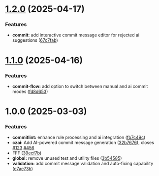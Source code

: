 # [1.2.0](https://github.com/ElsiKora/Commitizen-Plugin-Commitlint-AI/compare/v1.1.0...v1.2.0) (2025-04-17)


### Features

* **commit:** add interactive commit message editor for rejected ai suggestions ([67c7fab](https://github.com/ElsiKora/Commitizen-Plugin-Commitlint-AI/commit/67c7fabb2eb99d305ab29c7dba60d7abb741300f))

# [1.1.0](https://github.com/ElsiKora/Commitizen-Plugin-Commitlint-AI/compare/v1.0.0...v1.1.0) (2025-04-16)


### Features

* **commit-flow:** add option to switch between manual and ai commit modes ([fd8d653](https://github.com/ElsiKora/Commitizen-Plugin-Commitlint-AI/commit/fd8d653f9f8933dcddcb9305b43759519067c70d))

# 1.0.0 (2025-03-03)


### Features

* **commitlint:** enhance rule processing and ai integration ([fb7c49c](https://github.com/ElsiKora/Commitizen-Plugin-Commitlint-AI/commit/fb7c49c038a9d691c6a46fe5eb96dca7f5ca806c))
* **czai:** Add AI-powered commit message generation ([32b7676](https://github.com/ElsiKora/Commitizen-Plugin-Commitlint-AI/commit/32b7676de2b4817f9b25a61ae738ac2d4ea57b2f)), closes [#123](https://github.com/ElsiKora/Commitizen-Plugin-Commitlint-AI/issues/123) [#456](https://github.com/ElsiKora/Commitizen-Plugin-Commitlint-AI/issues/456)
* FFF ([39ecf7b](https://github.com/ElsiKora/Commitizen-Plugin-Commitlint-AI/commit/39ecf7b20c76b0d8294b878d283de51daa7be3a5))
* **global:** remove unused test and utility files ([3b54585](https://github.com/ElsiKora/Commitizen-Plugin-Commitlint-AI/commit/3b545851718b636e8d7719e03f28ec172a7c5cff))
* **validation:** add commit message validation and auto-fixing capability ([e7ae73b](https://github.com/ElsiKora/Commitizen-Plugin-Commitlint-AI/commit/e7ae73b7a4bb147b126f8b63e08855c408860489))
